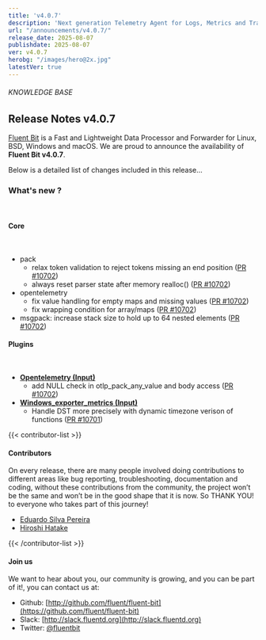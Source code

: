 ```yaml
---
title: 'v4.0.7'
description: 'Next generation Telemetry Agent for Logs, Metrics and Traces. '
url: "/announcements/v4.0.7/"
release_date: 2025-08-07
publishdate: 2025-08-07
ver: v4.0.7
herobg: "/images/hero@2x.jpg"
latestVer: true
---
```


###### KNOWLEDGE BASE

## Release Notes v4.0.7

[Fluent Bit](https://fluentbit.io) is a Fast and Lightweight Data Processor and Forwarder for Linux, BSD, Windows and macOS. We are proud to announce the availability of **Fluent Bit v4.0.7**.

Below is a detailed list of changes included in this release...

### What's new ?

<br>

#### Core
<br>

- pack
  - relax token validation to reject tokens missing an end position ([PR #10702](https://github.com/fluent/fluent-bit/pull/10702))
  - always reset parser state after memory realloc() ([PR #10702](https://github.com/fluent/fluent-bit/pull/10702))
- opentelemetry
  - fix value handling for empty maps and missing values ([PR #10702](https://github.com/fluent/fluent-bit/pull/10702))
  - fix wrapping condition for array/maps ([PR #10702](https://github.com/fluent/fluent-bit/pull/10702))
- msgpack: increase stack size to hold up to 64 nested elements ([PR #10702](https://github.com/fluent/fluent-bit/pull/10702))

#### Plugins

<br>

- **[Opentelemetry (Input)](https://docs.fluentbit.io/manual/pipeline/inputs/opentelemetry)**
  - add NULL check in otlp_pack_any_value and body access ([PR #10702](https://github.com/fluent/fluent-bit/pull/10702))
- **[Windows_exporter_metrics (Input)](https://docs.fluentbit.io/manual/pipeline/inputs/windows_exporter_metrics)**
  - Handle DST more precisely with dynamic timezone verison of functions ([PR #10701](https://github.com/fluent/fluent-bit/pull/10701))

{{< contributor-list >}}

#### Contributors

On every release, there are many people involved doing contributions to different areas like bug reporting, troubleshooting, documentation and coding, without these contributions from the community, the project won’t be the same and won’t be in the good shape that it is now. So THANK YOU! to everyone who takes part of this journey!

- [Eduardo Silva Pereira](https://github.com/edsiper)
- [Hiroshi Hatake](https://github.com/cosmo0920)

{{< /contributor-list >}}

#### Join us

We want to hear about you, our community is growing, and you can be part of it!, you can contact us at:

* Github: [http://github.com/fluent/fluent-bit](https://github.com/fluent/fluent-bit)
* Slack: [http://slack.fluentd.org](http://slack.fluentd.org)
* Twitter: [@fluentbit](https://twitter.com/fluentbit)
